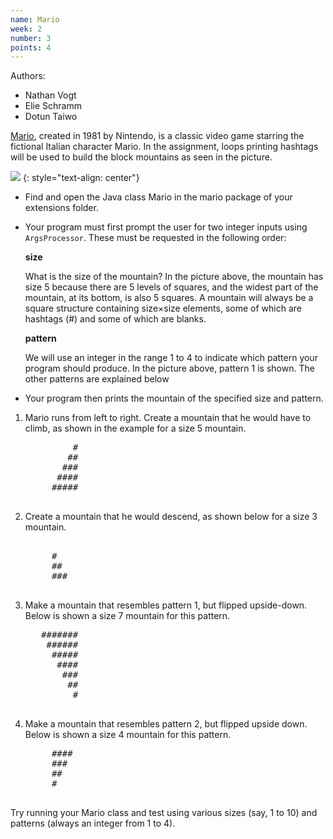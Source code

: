 ```yaml
---
name: Mario
week: 2
number: 3
points: 4
---
```


Authors:

* Nathan Vogt
* Elie Schramm
* Dotun Taiwo

[Mario](https://en.wikipedia.org/wiki/Mario_(franchise)), created in 1981 by Nintendo, is a classic video game 
starring the fictional Italian character Mario. In the assignment, 
loops printing hashtags will be used to build the block mountains as seen in the picture. 

![](../../../extensions/Super-Mario-Bros.-3.jpg)
{: style="text-align: center"}


* Find and open the Java class Mario in the mario package of your extensions folder.
* Your program must first prompt the user for two integer inputs using `ArgsProcessor`. These must be requested in the following order:

	<b>size</b>
	
	What is the size of the mountain? In the picture above, the mountain has size 5 because there are 5 levels of squares, and the widest part of the mountain, at its bottom, is also 5 squares. A mountain will always be a square structure containing size×size elements, some of which are hashtags (#) and some of which are blanks.
	
	<b>pattern</b>
	
	We will use an integer in the range 1 to 4 to indicate which pattern your program should produce. In the picture above, pattern 1 is shown. The other patterns are explained below

* Your program then prints the mountain of the specified size and pattern.

1. Mario runs from left to right. Create a mountain that he would have to climb, as shown in the example for a size 5 mountain.

	<pre>
			#
		   ##
		  ###
		 ####
		#####
	</pre>

2. Create a mountain that he would descend, as shown below for a size 3 mountain.

	<pre>     
		#  
		## 
		###
	</pre>

3. Make a mountain that resembles pattern 1, but flipped upside-down. Below is shown a size 7 mountain for this pattern.


	<pre>
	  #######
	   ######
		#####
		 ####
		  ###
		   ##
			#
	</pre>		

4. Make a mountain that resembles pattern 2, but flipped upside down. Below is shown a size 4 mountain for this pattern.
	
	<pre>
		#### 
		###  
		##   
		#  
	</pre>

Try running your Mario class and test using various sizes (say, 1 to 10) and patterns (always an integer from 1 to 4).


